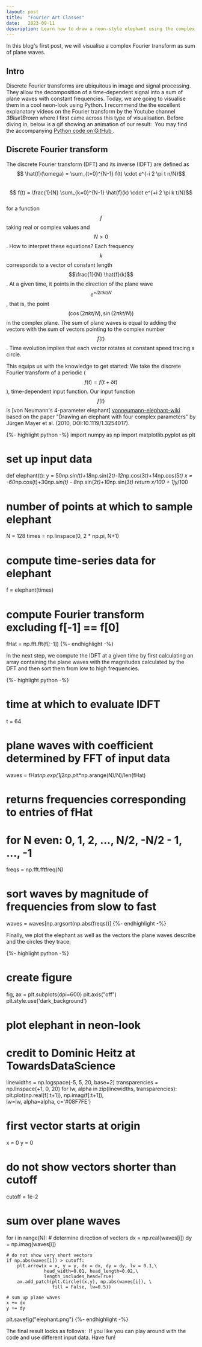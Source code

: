 ```yaml
---
layout: post
title:  "Fourier Art Classes"
date:   2023-09-11
description: Learn how to draw a neon-style elephant using the complex Fourier transform! 
---
```


<script src="https://cdn.mathjax.org/mathjax/latest/MathJax.js?config=TeX-AMS-MML_HTMLorMML" type="text/javascript"></script>

<p class="intro"><span class="dropcap">I</span>n this blog's first post, we will visualise a complex Fourier transform as sum of plane waves. </p>


## Intro
Discrete Fourier transforms are ubiquitous in image and signal processing. They allow the decomposition of a time-dependent signal into a sum of plane waves with constant frequencies. Today, we are going to visualise them in a cool neon-look using Python. I recommend the the excellent explanatory videos on the Fourier transform by the Youtube channel <em>3Blue1Brown</em> where I first came across this type of visualisation. 
Before diving in, below is a gif showing an animation of our result:
<img src="{{ site.baseurl }}/assets/img/fourierpainter-python/animation.gif" alt="" class="center"> 
You may find the accompanying <a href="https://github.com/KunkelAlexander/fourierpainter-python"> Python code on GitHub </a>. 


## Discrete Fourier transform

The discrete Fourier transform (DFT) and its inverse (IDFT) are defined as\
$$ \hat{f}(\omega) = \sum_{t=0}^{N-1} f(t) \cdot e^{-i 2 \pi t n/N}$$\
$$ f(t) = \frac{1}{N} \sum_{k=0}^{N-1} \hat{f}(k) \cdot e^{+i 2 \pi k t/N}$$\
for a function $$f$$ taking real or complex values and $$N > 0$$. 
How to interpret these equations? Each frequency $$k$$ corresponds to a vector of constant length $$\frac{1}{N} \hat{f}(k)$$. At a given time, it points in the direction of the plane wave $$e^{+i 2 \pi k t/N}$$, that is, the point $$(\cos(2 \pi k t/N), \sin(2 \pi k t/N))$$ in the complex plane. The sum of plane waves is equal to adding the vectors with the sum of vectors pointing to the complex number $$f(t)$$. Time evolution implies that each vector rotates at constant speed tracing a circle.

This equips us with the knowledge to get started: We take the discrete Fourier transform of a periodic ($$f(t) = f(t + \delta t)$$), time-dependent input function. Our input function $$f(t)$$ is [von Neumann's 4-parameter elephant] [vonneumann-elephant-wiki] based on the paper "Drawing an elephant with four complex parameters" by Jürgen Mayer et al. (2010, DOI:10.1119/1.3254017).


{%- highlight python -%}
import numpy as np 
import matplotlib.pyplot as plt

# set up input data
def elephant(t):
    y =  50*np.sin(t)+18*np.sin(2*t)-12*np.cos(3*t)+14*np.cos(5*t)
    x = -60*np.cos(t)+30*np.sin(t)  - 8*np.sin(2*t)+10*np.sin(3*t)
    return x/100 + 1j*y/100

# number of points at which to sample elephant
N      = 128
times  = np.linspace(0, 2 * np.pi, N+1)
# compute time-series data for elephant
f      = elephant(times)
# compute Fourier transform excluding f[-1] == f[0]
fHat   = np.fft.fft(f[:-1])
{%- endhighlight -%}

In the next step, we compute the IDFT at a given time by first calculating an array containing the plane waves with the magnitudes calculated by the DFT and then sort them from low to high frequencies.

{%- highlight python -%}
# time at which to evaluate IDFT
t      = 64 
# plane waves with coefficient determined by FFT of input data 
waves  = fHat*np.exp(1j*2*np.pi*t*np.arange(N)/N)/len(fHat)
# returns frequencies corresponding to entries of fHat
# for N even: 0, 1, 2, ..., N/2, -N/2 - 1, ..., -1
freqs  = np.fft.fftfreq(N)
# sort waves by magnitude of frequencies from slow to fast 
waves  = waves[np.argsort(np.abs(freqs))]
{%- endhighlight -%}

Finally, we plot the elephant as well as the vectors the plane waves describe and the circles they trace:

{%- highlight python -%}
# create figure
fig, ax = plt.subplots(dpi=600)
plt.axis("off") 
plt.style.use('dark_background')

# plot elephant in neon-look 
# credit to Dominic Heitz at TowardsDataScience
linewidths     = np.logspace(-5, 5, 20, base=2)
transparencies = np.linspace(+1, 0, 20)
for lw, alpha in zip(linewidths, transparencies):
    plt.plot(np.real(f[:t+1]), np.imag(f[:t+1]), \
             lw=lw, alpha=alpha, c='#08F7FE')
    
# first vector starts at origin
x      = 0
y      = 0
# do not show vectors shorter than cutoff
cutoff = 1e-2

# sum over plane waves
for i in range(N):
    # determine direction of vectors 
    dx = np.real(waves[i])
    dy = np.imag(waves[i])

    # do not show very short vectors
    if np.abs(waves[i]) > cutoff:
        plt.arrow(x = x, y = y, dx = dx, dy = dy, lw = 0.1,\
                  head_width=0.01, head_length=0.02,\
                  length_includes_head=True)
        ax.add_patch(plt.Circle((x,y), np.abs(waves[i]), \
                     fill = False, lw=0.5))

    # sum up plane waves
    x += dx
    y += dy

plt.savefig("elephant.png")
{%- endhighlight -%}

The final result looks as follows:
<img src="{{ site.baseurl }}/assets/img/fourierpainter-python/elephant.png" alt="" class="center"> 
If you like you can play around with the code and use different input data. Have fun!



[fourierpainter-python-gh]: https://github.com/KunkelAlexander/fourierpainter-python
[vonneumann-elephant-wiki]: https://en.wikipedia.org/w/index.php?title=Von_Neumann%27s_elephant&oldid=1136353945